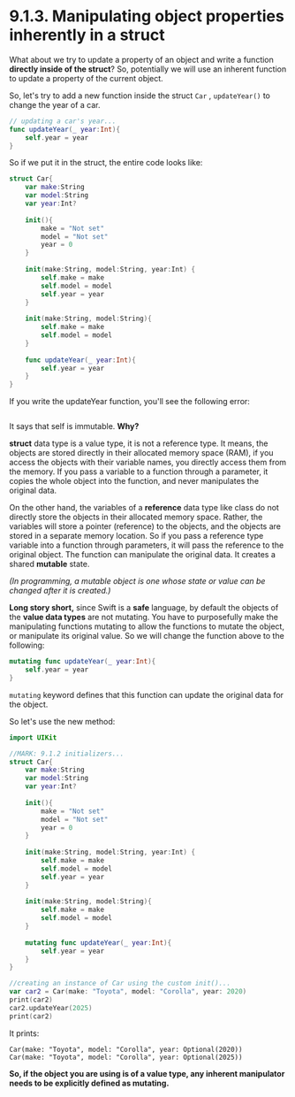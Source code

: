 # 9.1.3. Manipulating object properties inherently in a struct

What about we try to update a property of an object and write a function **directly inside of the struct**? So, potentially we will use an inherent function to update a property of the current object.&#x20;

So, let's try to add a new function inside the struct `Car` , `updateYear()` to change the year of a car.

```swift
// updating a car's year...
func updateYear(_ year:Int){
    self.year = year
}
```

So if we put it in the struct, the entire code looks like:

```swift
struct Car{
    var make:String
    var model:String
    var year:Int?
    
    init(){
        make = "Not set"
        model = "Not set"
        year = 0
    }
    
    init(make:String, model:String, year:Int) {
        self.make = make
        self.model = model
        self.year = year
    }
    
    init(make:String, model:String){
        self.make = make
        self.model = model
    }
    
    func updateYear(_ year:Int){
        self.year = year
    }
}
```

If you write the updateYear function, you'll see the following error:

<figure><img src="../../.gitbook/assets/Screenshot 2025-09-09 at 5.00.06 PM.png" alt=""><figcaption></figcaption></figure>

It says that self is immutable. **Why?**

**struct** data type is a value type, it is not a reference type. It means, the objects are stored directly in their allocated memory space (RAM), if you access the objects with their variable names, you directly access them from the memory. If you pass a variable to a function through a parameter, it copies the whole object into the function, and never manipulates the original data.&#x20;

On the other hand, the variables of a **reference** data type like class do not directly store the objects in their allocated memory space. Rather, the variables will store a pointer (reference) to the objects, and the objects are stored in a separate memory location. So if you pass a reference type variable into a function through parameters, it will pass the reference to the original object. The function can manipulate the original data. It creates a shared **mutable** state.

_(In programming, a mutable object is one whose state or value can be changed after it is created.)_

**Long story short,** since Swift is a **safe** language, by default the objects of the **value data types** are not mutating. You have to purposefully make the manipulating functions mutating to allow the functions to mutate the object, or manipulate its original value. So we will change the function above to the following:

```swift
mutating func updateYear(_ year:Int){
    self.year = year
}
```

`mutating`  keyword defines that this function can update the original data for the object.&#x20;

So let's use the new method:

```swift
import UIKit

//MARK: 9.1.2 initializers...
struct Car{
    var make:String
    var model:String
    var year:Int?
    
    init(){
        make = "Not set"
        model = "Not set"
        year = 0
    }
    
    init(make:String, model:String, year:Int) {
        self.make = make
        self.model = model
        self.year = year
    }
    
    init(make:String, model:String){
        self.make = make
        self.model = model
    }
    
    mutating func updateYear(_ year:Int){
        self.year = year
    }
}

//creating an instance of Car using the custom init()...
var car2 = Car(make: "Toyota", model: "Corolla", year: 2020)
print(car2)
car2.updateYear(2025)
print(car2)
```

It prints:

```
Car(make: "Toyota", model: "Corolla", year: Optional(2020))
Car(make: "Toyota", model: "Corolla", year: Optional(2025))
```

**So, if the object you are using is of a value type, any inherent manipulator needs to be explicitly defined as mutating.**&#x20;
